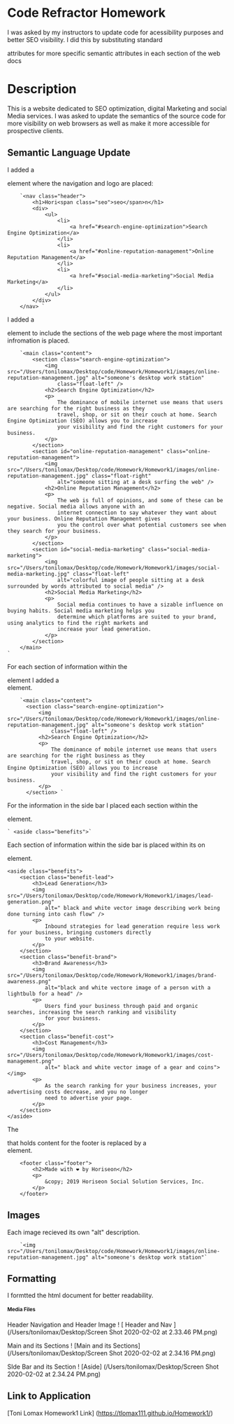 # Code Refractor Homework

I was asked by my instructors to update code for acessibility purposes and better SEO visibility. I did this by substituting standard <div> attributes for more specific semantic attributes in each section of the web docs 


# Description
This is a website dedicated to SEO optimization, digital Marketing and social Media services. I was asked to update the semantics of the source code for more visibility on web browsers as well as make it more accessible for prospective clients. 


## Semantic Language Update

I added a **<nav>** element where the navigation and logo are placed:

        `<nav class="header">
            <h1>Hori<span class="seo">seo</span>n</h1>
            <div>
                <ul>
                    <li>
                        <a href="#search-engine-optimization">Search Engine Optimization</a>
                    </li>
                    <li>
                        <a href="#online-reputation-management">Online Reputation Management</a>
                    </li>
                    <li>
                        <a href="#social-media-marketing">Social Media Marketing</a>
                    </li>
                </ul>
            </div>
        </nav> `
        
        
I added a **<main>** element to include the sections of the web page where the most important infromation is placed.


        `<main class="content">
            <section class="search-engine-optimization">
                <img src="/Users/tonilomax/Desktop/code/Homework/Homework1/images/online-reputation-management.jpg" alt="someone's desktop work station"
                    class="float-left" />
                <h2>Search Engine Optimization</h2>
                <p>
                    The dominance of mobile internet use means that users are searching for the right business as they
                    travel, shop, or sit on their couch at home. Search Engine Optimization (SEO) allows you to increase
                    your visibility and find the right customers for your business.
                </p>
            </section>
            <section id="online-reputation-management" class="online-reputation-management">
                <img src="/Users/tonilomax/Desktop/code/Homework/Homework1/images/online-reputation-management.jpg" class="float-right"
                    alt="someone sitting at a desk surfing the web" />
                <h2>Online Reputation Management</h2>
                <p>
                    The web is full of opinions, and some of these can be negative. Social media allows anyone with an
                    internet connection to say whatever they want about your business. Online Reputation Management gives
                    you the control over what potential customers see when they search for your business.
                </p>
            </section>
            <section id="social-media-marketing" class="social-media-marketing">
                <img src="/Users/tonilomax/Desktop/code/Homework/Homework1/images/social-media-marketing.jpg" class="float-left"
                    alt="colorful image of people sitting at a desk surrounded by words attributed to social media" />
                <h2>Social Media Marketing</h2>
                <p>
                    Social media continues to have a sizable influence on buying habits. Social media marketing helps you
                    determine which platforms are suited to your brand, using analytics to find the right markets and
                    increase your lead generation.
                </p>
            </section>
        </main>
    `
For each section of information within the **<main>** element I added a **<section>** element.

        `<main class="content">
          <section class="search-engine-optimization">
              <img src="/Users/tonilomax/Desktop/code/Homework/Homework1/images/online-reputation-management.jpg" alt="someone's desktop work station"
                  class="float-left" />
              <h2>Search Engine Optimization</h2>
              <p>
                  The dominance of mobile internet use means that users are searching for the right business as they
                  travel, shop, or sit on their couch at home. Search Engine Optimization (SEO) allows you to increase
                  your visibility and find the right customers for your business.
              </p>
          </section> `

  
For the information in the side bar I placed each section within the **<aside>** element.

    ` <aside class="benefits">`


Each section of information within the side bar is placed within its on **<section>** element.

    <aside class="benefits">
        <section class="benefit-lead">
            <h3>Lead Generation</h3>
            <img src="/Users/tonilomax/Desktop/code/Homework/Homework1/images/lead-generation.png"
                alt=" black and white vector image describing work being done turning into cash flow" />
            <p>
                Inbound strategies for lead generation require less work for your business, bringing customers directly
                to your website.
            </p>
        </section>
        <section class="benefit-brand">
            <h3>Brand Awareness</h3>
            <img src="/Users/tonilomax/Desktop/code/Homework/Homework1/images/brand-awareness.png"
                alt="black and white vectore image of a person with a lightbulb for a head" />
            <p>
                Users find your business through paid and organic searches, increasing the search ranking and visibility
                for your business.
            </p>
        </section>
        <section class="benefit-cost">
            <h3>Cost Management</h3>
            <img src="/Users/tonilomax/Desktop/code/Homework/Homework1/images/cost-management.png"
                alt=" black and white vector image of a gear and coins"></img>
            <p>
                As the search ranking for your business increases, your advertising costs decrease, and you no longer
                need to advertise your page.
            </p>
        </section>
    </aside>


The **<div>** that holds content for the footer is replaced by a <footer> element.
        
        <footer class="footer">
            <h2>Made with ❤️️ by Horiseon</h2>
            <p>
                &copy; 2019 Horiseon Social Solution Services, Inc.
            </p>
        </footer>
        
## Images 
Each image recieved its own "alt" description. 

        `<img src="/Users/tonilomax/Desktop/code/Homework/Homework1/images/online-reputation-management.jpg" alt="someone's desktop work station"`


## Formatting 
I formtted the html document for better readability.


# Media Files 

Header Navigation and Header Image
! [ Header and Nav ] 
(/Users/tonilomax/Desktop/Screen Shot 2020-02-02 at 2.33.46 PM.png)

Main and its Sections
! [Main and its Sections]
(/Users/tonilomax/Desktop/Screen Shot 2020-02-02 at 2.34.16 PM.png)

SIde Bar and its Section 
! [Aside]
(/Users/tonilomax/Desktop/Screen Shot 2020-02-02 at 2.34.24 PM.png)


## Link to Application 

[Toni Lomax Homework1 Link]
(https://tlomax111.github.io/Homework1/)





